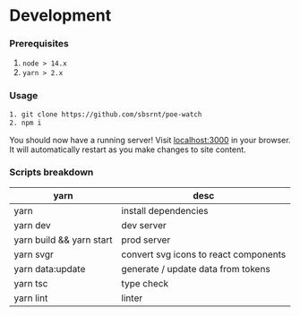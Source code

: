 # Development

### Prerequisites
1. `node > 14.x`
2. `yarn > 2.x`

### Usage
```bash
1. git clone https://github.com/sbsrnt/poe-watch
2. npm i
```
You should now have a running server! Visit [localhost:3000](localhost:3000) in your browser. It will automatically restart as you make changes to site content.

### Scripts breakdown
| yarn                     | desc                                  |
| ------------------------ | ------------------------------------- |
| yarn                     | install dependencies                  |
| yarn dev                 | dev server                            |
| yarn build && yarn start | prod server                           |
| yarn svgr                | convert svg icons to react components |
| yarn data:update         | generate / update data from tokens    |
| yarn tsc                 | type check                            |
| yarn lint                | linter                                |